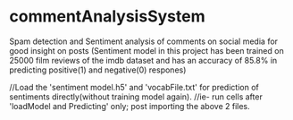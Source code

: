 # commentAnalysisSystem
Spam detection and Sentiment analysis of comments on social media for good insight on posts
(Sentiment model in this project has been trained on 25000 film reviews of the imdb dataset and has an accuracy of 85.8% in predicting positive(1) and negative(0) respones)

//Load the 'sentiment model.h5' and 'vocabFile.txt' for prediction of sentiments directly(without training model again).
//ie- run cells after 'loadModel and Predicting' only; post importing the above 2 files.
